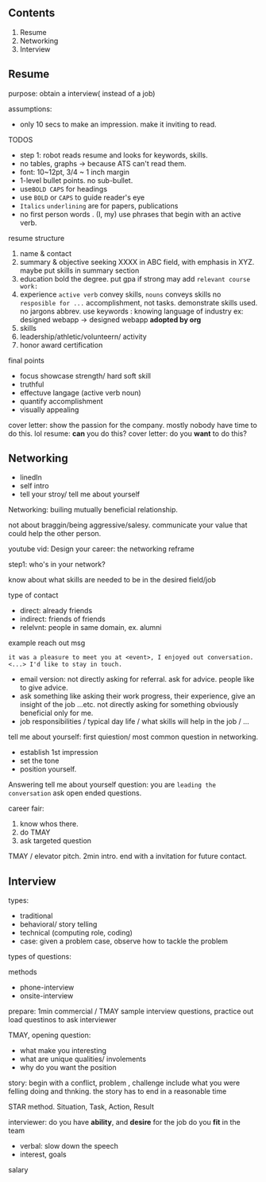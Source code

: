 ## Contents
1. Resume
2. Networking
3. Interview


## Resume
purpose: obtain a interview( instead of a job)

assumptions:

- only 10 secs to make an impression. make it inviting to read.

TODOS

- step 1: robot reads resume and looks for keywords, skills.
- no tables, graphs -> because ATS can't read them.
- font: 10~12pt, 3/4 ~ 1 inch margin
- 1-level bullet points. no sub-bullet.
- use`BOLD CAPS` for headings
- use `BOLD` or `CAPS` to guide reader's eye
- `Italics` `underlining` are for papers, publications
- no first person words . (I, my) use phrases that begin with an active verb.

resume structure

1. name & contact
2. summary & objective
  seeking XXXX in ABC field, with emphasis in XYZ.
maybe put skills in summary section
3. education
bold the degree.
put gpa if strong
may add `relevant course work:`
4. experience
`active verb` convey skills, `nouns` conveys skills
no `resposible for ...`
accomplishment, not tasks.
demonstrate skills used.
no jargons abbrev.
use keywords : knowing language of industry
ex: designed webapp -> designed webapp **adopted by org**
5. skills
6. leadership/athletic/volunteern/ activity
7. honor award certification

final points
- focus showcase strength/ hard soft skill
- truthful
- effectuve langage (active verb noun)
- quantify accomplishment
- visually appealing

cover letter: show the passion for the company. mostly nobody have time to do this. lol
resume: **can** you do this?
cover letter: do you **want** to do this?

## Networking

- linedIn
- self intro
- tell your stroy/ tell me about yourself

Networking: builing mutually beneficial relationship.

not about braggin/being aggressive/salesy. communicate your value that could help the other person.

youtube vid: Design your career: the networking reframe

step1: who's in your network?

know about what skills are needed to be in the desired field/job

type of contact
- direct: already friends
- indirect: friends of friends
- relelvnt: people in same domain, ex. alumni

example reach out msg
```
it was a pleasure to meet you at <event>, I enjoyed out conversation.
<...> I'd like to stay in touch.
```
<there are more message templates shown in the slides.>

- email version: not directly asking for referral. ask for advice. people like to give advice.
- ask something like asking their work progress, their experience, give an insight of the job ...etc. not directly asking for something obviously beneficial only for me.
- job responsibilities / typical day life / what skills will help in the job / ...

tell me about yourself: first quiestion/ most common question in networking.

- establish 1st impression
- set the tone
- position yourself.

Answering tell me about yourself question: you are `leading the conversation`
ask open ended questions.

career fair:

1. know whos there.
2. do TMAY
3. ask targeted question

TMAY / elevator pitch.
2min intro.
end with a invitation for future contact.

## Interview
types:
- traditional
- behavioral/ story telling
- technical (computing role, coding)
- case: given a problem case, observe how to tackle the problem

types of questions:
<photo>

methods

- phone-interview
- onsite-interview

prepare:
1min commercial / TMAY
sample interview questions, practice out load
questinos to ask interviewer

TMAY, opening question:

- what make you interesting
- what are unique qualities/ involements
- why do you want the position


story:
begin with a conflict, problem , challenge
include what you were felling doing and thnking.
the story has to end in a reasonable time

STAR method.
Situation, Task, Action, Result

interviewer:
do you have **ability**, and **desire** for the job
do you **fit** in the team

- verbal: slow down the speech
- interest, goals

salary
